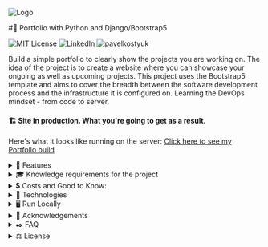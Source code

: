 
![Logo](https://www.mattlayman.com/img/python-django.png)

#🚀 Portfolio with Python and Django/Bootstrap5

[![MIT License](https://img.shields.io/badge/License-MIT-green.svg)](https://choosealicense.com/licenses/mit/) [![LinkedIn](https://img.shields.io/badge/LinkedIn-Profile-blue)](https://www.linkedin.com/in/pavel-kostyuk-710a521b8/) ![pavelkostyuk](https://komarev.com/ghpvc/?username=pavelkostyuk\&label=Repository%20views\&color=0e75b6\&style=flat)

Build a simple portfolio to clearly show the projects you are working on. The idea of the project is to create a website where you can showcase your ongoing as well as upcoming projects. This project uses the Bootstrap5 template and aims to cover the breadth between the software development process and the infrastructure it is configured on. Learning the DevOps mindset - from code to server.

#### 🏗️ Site in production. What you're going to get as a result.

Here's what it looks like running on the server: [Click here to see my Portfolio build](https://www.pavel-kostyuk-portfolio.tech/)

<details>

<summary>🍭 Features</summary>

* This website is adaptive to screen size and works well on both mobile and desktop.
* You will be able to show a picture of yourself and write a short text about yourself on the home page.
* You will be able to showcase your projects on the "home" page.
* The site has a navigation header, and newly added projects will be displayed there too.
* You will be able to write and edit your blog posts in the admin panel with simple editing.
* You will be able to attach images, videos, and links in your posts.
* You will be able to create a separate contact page with your credentials.
* The website has functionality to upload images to the server and can use embedded video links.
* The website adds new projects in descending order from oldest to newest.
* You can customize the website as you want and use other different elements offered by Bootstrap 5.

</details>

<details>

<summary>🎓 Knowledge requirements for the project</summary>

* Basic Python
* Basic Django
* Basic Linux server (Ubuntu)
* Basic understanding and experience working with GIT/GitHub (version control)
* Basic understanding of Cloud infrastructure
* Basic understanding of databases/SQL (even if you will not need to manually create the database and work with database design, you will need to have "a picture in your head" of how it works in the background because the project uses two databases SQL lite and PostgreSQL one for local development and the other is used on the server side in production).
* Basic understanding of network (HTTP/HTTPS; ports 80, 443, port redirecting, TSL, SSL, SSH)
* Basic understanding of the software development process.

</details>

<details>

<summary>💲 Costs and Good to Know:</summary>

Additional costs include: purchasing a domain name, SSL certificate and using Cloud Infrastructure. To launch the application you will need to register with one of the following Cloud providers or another. I used DigitalOcean (see link below).

* Domain names are relatively cheap if they are .se or .eu. The price goes up for .com .tech and .co but we're talking about a few hundred SEK at most.
* ​​​​​​​SSL certificates are something you can save on as instead of buying one, you can configure one from Let'sEncrypt on the server side with automatic updates (their certificates are valid for three months)
* Cloud Infrastructure or rather the resources that will be needed are minimal. Of course you can register with one of the big companies that offer Cloud solutions - Azure, AWS, Google and pay for what you use but as a student you can use discounts that go along with GitHub's "bundle" for students.
* [Azure offers $100 for students where you can test their services and use a whole range of different services for free for 12 months](https://azure.microsoft.com/en-us/free/students/)
* [AWS has a so-called Free Tier that you can use during the first 12 months](https://aws.amazon.com/free/?all-free-tier.sort-by=item.additionalFields.SortRank\&all-free-tier.sort-order=asc\&awsf.Free%20Tier%20Types=\*all\&awsf.Free%20Tier%20Categories=\*all)
* [Google Cloud has a program for students as well but I haven't explored it](https://cloud.google.com/edu/students)
* [DigitalOcean offers $200 for students to use over a year. Click and see their offer here](https://www.digitalocean.com/github-students)

</details>

<details>

<summary>🔬 Technologies</summary>

* Bootstrap 5/ HTML/ CSS/ Javascript
* Python 3.11.0
* Django 4.2
* django-ckeditor 6.5.1
* gunicorn 19.9.0
* whitenoise 6.4.0
* Pillow 9.5.0

</details>

<details>

<summary>🖥️ Run Locally</summary>

❗Use CMD

Clone the project

```cmd
git clone https://github.com/PavelKostyuk/Portfolio_Projekt.git
```

Go to the project directory

```cmd
cd Portfolio_Projekt\Portfolio
```

Create Virtual Env

```cmd
virtualenv env 
```

Activate Virtual env

```cmd
cd env\scripts & activate  
```

Navigate back to right project directory to install dependencies

```cmd
   cd ..\.. 
```

Install dependencies

```cmd
pip install -r requirements.txt
```

Makemigrations and migrate to create DB (SQLlite)

```cmd
python manage.py makemigrations && python manage.py migrate
```

Collect static files

```cmd
python manage.py collectstatic
```

Create user for admin panel

```cmd
python manage.py createsuperuser
```

* Note: No need for email. Create something simple like "admin" with password "abc123"

Run the server

```cmd
python manage.py runserver
```

* Browse to http://127.0.0.1:8000/admin on your local machine and login
* Press "Project" and create your first project.

Stop running server

```cmd
PRESS CTRL+C 
```

</details>

<details>

<summary>📖 Acknowledgements</summary>

Here are some resources I have used to make this project possible. I encourage you to use them to accomplish your project successfully.

* [Bootstrap5 Album-theme](https://getbootstrap.com/docs/5.3/examples/album/)
* [Quickstart: Deploy a Python (Django or Flask) web app to Azure App Service](https://learn.microsoft.com/en-us/azure/app-service/quickstart-python?tabs=flask%2Cwindows%2Cazure-cli%2Cvscode-deploy%2Cdeploy-instructions-azportal%2Cterminal-bash%2Cdeploy-instructions-zip-azcli)
* [Django 4 - Build Portfolio Project with Bootstrap 5 (2023) - Udemy.](https://www.udemy.com/course/django-3-build-portfolio-project-with-django-from-scratch/)
* [Python Django Dev To Deployment (2023) - Udemy.](https://www.udemy.com/course/python-django-dev-to-deployment/)
* [Deploy Django on Linux - Udemy.](https://www.udemy.com/course/deploy-django-on-linux/)
* [How-do-i-install-an-ssl-certificate-on-a-droplet](https://docs.digitalocean.com/support/how-do-i-install-an-ssl-certificate-on-a-droplet/)
* [How-to-install-ssl-certificates](https://www.namecheap.com/support/knowledgebase/article.aspx/795/14/how-to-install-ssl-certificates/)
* [How-to-create-a-self-signed-ssl-certificate-for-nginx-in-ubuntu-20-04-1](https://www.digitalocean.com/community/tutorials/how-to-create-a-self-signed-ssl-certificate-for-nginx-in-ubuntu-20-04-1)
* [Dokumentation från DigitalOcean – “How To Set Up Django with Postgres, Nginx, and Gunicorn on Ubuntu 18.04”](https://www.digitalocean.com/community/tutorials/how-to-set-up-django-with-postgres-nginx-and-gunicorn-on-ubuntu-18-04)
* [Simple Django Deployment (part 12) - Setting up Supervisor -YouTube](https://youtu.be/ny2L15dOf4Q)
* [Django- CKEditor Tutorial (+ CodeSnippet) -YouTube](https://youtu.be/L6y6cn1XUfw)
* [Awesome Readme Templates](https://awesomeopensource.com/project/elangosundar/awesome-README-templates)
* [Awesome README](https://github.com/matiassingers/awesome-readme)
* [How to write a Good readme](https://bulldogjob.com/news/449-how-to-write-a-good-readme-for-your-github-project)

</details>

<details>

<summary>✒️ FAQ</summary>

**Question 1: How do I deploy this project in a live production environment?**

It depends on which platform you decide to use and how you want to deploy it. There are various ways to do it, so you can choose the one you like. I have provided information about deployment in the “acknowledgments” section. I used DigitalOcean as a cloud provider.

**Question 2: Will you add new features to the project?**

Yes, I will implement other things in the project and will update the repository accordingly with new features that I develop.

**Question 3: Can I use this code and build my website on top of your initial setup?**

Yes, you can modify the code as you like.

</details>

<details>

<summary>⚖️ License</summary>

MIT License

Copyright (c) 2023 Pavel Kostyuk

Permission is hereby granted, free of charge, to any person obtaining a copy of this software and associated documentation files (the "Software"), to deal in the Software without restriction, including without limitation the rights to use, copy, modify, merge, publish, distribute, sublicense, and/or sell copies of the Software, and to permit persons to whom the Software is furnished to do so, subject to the following conditions:

The above copyright notice and this permission notice shall be included in all copies or substantial portions of the Software.

THE SOFTWARE IS PROVIDED "AS IS", WITHOUT WARRANTY OF ANY KIND, EXPRESS OR IMPLIED, INCLUDING BUT NOT LIMITED TO THE WARRANTIES OF MERCHANTABILITY, FITNESS FOR A PARTICULAR PURPOSE AND NONINFRINGEMENT. IN NO EVENT SHALL THE AUTHORS OR COPYRIGHT HOLDERS BE LIABLE FOR ANY CLAIM, DAMAGES OR OTHER LIABILITY, WHETHER IN AN ACTION OF CONTRACT, TORT OR OTHERWISE, ARISING FROM, OUT OF OR IN CONNECTION WITH THE SOFTWARE OR THE USE OR OTHER DEALINGS IN THE SOFTWARE.

</details>
